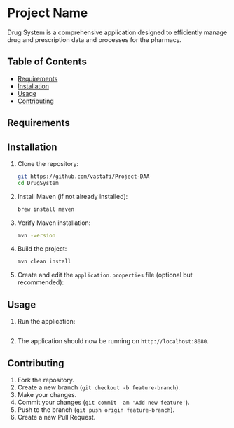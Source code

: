 # Project Name

Drug System is a comprehensive application designed to efficiently manage drug and prescription data and processes for the pharmacy.

## Table of Contents

- [Requirements](#requirements)
- [Installation](#installation)
- [Usage](#usage)
- [Contributing](#contributing)

## Requirements

## Installation

1. Clone the repository:
    ```sh
    git https://github.com/vastafi/Project-DAA
    cd DrugSystem
    ```

2. Install Maven (if not already installed):
    ```sh
    brew install maven
    ```

3. Verify Maven installation:
    ```sh
    mvn -version
    ```

4. Build the project:
    ```sh
    mvn clean install
    ```

5. Create and edit the `application.properties` file (optional but recommended):

## Usage

1. Run the application:
    ```sh
    
    ```

2. The application should now be running on `http://localhost:8080`.


## Contributing

1. Fork the repository.
2. Create a new branch (`git checkout -b feature-branch`).
3. Make your changes.
4. Commit your changes (`git commit -am 'Add new feature'`).
5. Push to the branch (`git push origin feature-branch`).
6. Create a new Pull Request.